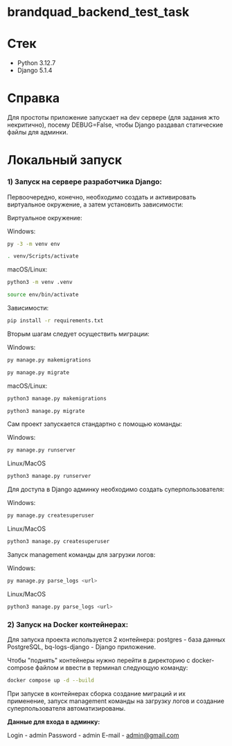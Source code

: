 # brandquad_backend_test_task

# Стек

- Python 3.12.7
- Django 5.1.4

# Справка

Для простоты приложение запускает на dev сервере (для задания жто некритично), посему DEBUG=False, чтобы Django раздавал статические файлы для админки.

# Локальный запуск

### 1) Запуск на сервере разработчика Django:

Первоочередно, конечно, необходимо создать и активировать виртуальное окружение, а затем установить зависимости:

Виртуальное окружение:

Windows:

```bash
py -3 -m venv env
```

```bash
. venv/Scripts/activate 
```

macOS/Linux:

```bash
python3 -m venv .venv
```

```bash
source env/bin/activate
```

Зависимости:

```bash
pip install -r requirements.txt
```

Вторым шагам следует осуществить миграции:

Windows: 

```bash
py manage.py makemigrations
```

```bash
py manage.py migrate
```

macOS/Linux:

```bash
python3 manage.py makemigrations
```

```bash
python3 manage.py migrate
```

Сам проект запускается стандартно с помощью команды:

Windows:

```bash
py manage.py runserver
```
Linux/MacOS

```bash
python3 manage.py runserver
```

Для доступа в Django админку необходимо создать суперпользователя:

Windows:

```bash
py manage.py createsuperuser
```
Linux/MacOS

```bash
python3 manage.py createsuperuser
```

Запуск management команды для загрузки логов:

Windows:

```bash
py manage.py parse_logs <url>
```

Linux/MacOS

```bash
python3 manage.py parse_logs <url>
```


### 2) Запуск на Docker контейнерах:

Для запуска проекта используется 2 контейнера: postgres - база данных PostgreSQL, bq-logs-django - Django приложение.

Чтобы "поднять" контейнеры нужно перейти в директорию с docker-compose файлом и ввести в терминал следующую команду:

```bash
docker compose up -d --build
```

При запуске в контейнерах сборка создание миграций и их применение, запуск management команды на загрузку логов и создание суперпользователя автоматизированы.

**Данные для входа в админку:**

Login - admin
Password - admin
E-mail - admin@gmail.com

